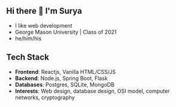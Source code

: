 ## Hi there 👋 I'm Surya
* I like web development
* George Mason University | Class of 2021
* he/him/his
## **Tech Stack**
* **Frontend**: Reactjs, Vanilla HTML/CSS/JS
* **Backend**: Node.js, Spring Boot, Flask
* **Databases**: Postgres, SQLite, MongoDB
* **Interests**: Web design, database design, OSI model, computer networks, cryptography
